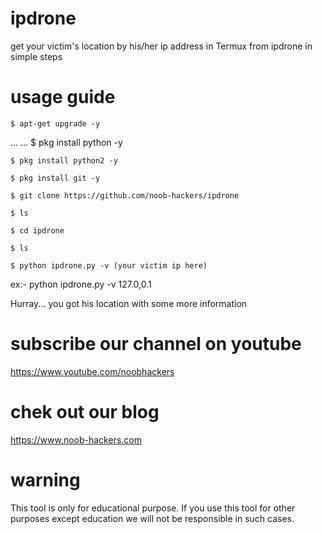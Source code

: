 # ipdrone
get your victim's location by his/her ip address in Termux from ipdrone
in simple steps 

# usage guide
    $ apt-get upgrade -y
 ...
 ...
    $ pkg install python -y
    
    $ pkg install python2 -y

    $ pkg install git -y

    $ git clone https://github.com/noob-hackers/ipdrone

    $ ls
    
    $ cd ipdrone
    
    $ ls

    $ python ipdrone.py -v (your victim ip here)
    
ex:- python ipdrone.py -v 127.0,0.1

Hurray... you got his location with some more information

# subscribe our channel on youtube
https://www.youtube.com/noobhackers

# chek out our blog 
https://www.noob-hackers.com

# warning
This tool is only for educational purpose. If you use this tool for other purposes except education we will not be responsible in such cases.

